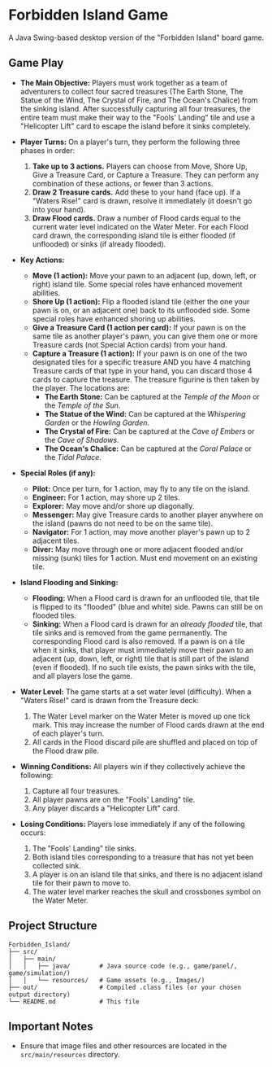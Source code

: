 # Forbidden Island Game

A Java Swing-based desktop version of the "Forbidden Island" board game.

## Game Play

*   **The Main Objective:** Players must work together as a team of adventurers to collect four sacred treasures (The Earth Stone, The Statue of the Wind, The Crystal of Fire, and The Ocean's Chalice) from the sinking island. After successfully capturing all four treasures, the entire team must make their way to the "Fools' Landing" tile and use a "Helicopter Lift" card to escape the island before it sinks completely.

*   **Player Turns:** On a player's turn, they perform the following three phases in order:
    1.  **Take up to 3 actions.** Players can choose from Move, Shore Up, Give a Treasure Card, or Capture a Treasure. They can perform any combination of these actions, or fewer than 3 actions.
    2.  **Draw 2 Treasure cards.** Add these to your hand (face up). If a "Waters Rise!" card is drawn, resolve it immediately (it doesn't go into your hand).
    3.  **Draw Flood cards.** Draw a number of Flood cards equal to the current water level indicated on the Water Meter. For each Flood card drawn, the corresponding island tile is either flooded (if unflooded) or sinks (if already flooded).

*   **Key Actions:**
    *   **Move (1 action):** Move your pawn to an adjacent (up, down, left, or right) island tile. Some special roles have enhanced movement abilities.
    *   **Shore Up (1 action):** Flip a flooded island tile (either the one your pawn is on, or an adjacent one) back to its unflooded side. Some special roles have enhanced shoring up abilities.
    *   **Give a Treasure Card (1 action per card):** If your pawn is on the same tile as another player's pawn, you can give them one or more Treasure cards (not Special Action cards) from your hand.
    *   **Capture a Treasure (1 action):** If your pawn is on one of the two designated tiles for a specific treasure AND you have 4 matching Treasure cards of that type in your hand, you can discard those 4 cards to capture the treasure. The treasure figurine is then taken by the player. The locations are:
        *   **The Earth Stone:** Can be captured at the *Temple of the Moon* or the *Temple of the Sun*.
        *   **The Statue of the Wind:** Can be captured at the *Whispering Garden* or the *Howling Garden*.
        *   **The Crystal of Fire:** Can be captured at the *Cave of Embers* or the *Cave of Shadows*.
        *   **The Ocean's Chalice:** Can be captured at the *Coral Palace* or the *Tidal Palace*.

*   **Special Roles (if any):** 
    *   **Pilot:** Once per turn, for 1 action, may fly to any tile on the island.
    *   **Engineer:** For 1 action, may shore up 2 tiles.
    *   **Explorer:** May move and/or shore up diagonally.
    *   **Messenger:** May give Treasure cards to another player anywhere on the island (pawns do not need to be on the same tile).
    *   **Navigator:** For 1 action, may move another player's pawn up to 2 adjacent tiles.
    *   **Diver:** May move through one or more adjacent flooded and/or missing (sunk) tiles for 1 action. Must end movement on an existing tile.

*   **Island Flooding and Sinking:**
    *   **Flooding:** When a Flood card is drawn for an unflooded tile, that tile is flipped to its "flooded" (blue and white) side. Pawns can still be on flooded tiles.
    *   **Sinking:** When a Flood card is drawn for an *already flooded* tile, that tile sinks and is removed from the game permanently. The corresponding Flood card is also removed. If a pawn is on a tile when it sinks, that player must immediately move their pawn to an adjacent (up, down, left, or right) tile that is still part of the island (even if flooded). If no such tile exists, the pawn sinks with the tile, and all players lose the game.

*   **Water Level:** The game starts at a set water level (difficulty). When a "Waters Rise!" card is drawn from the Treasure deck:
    1.  The Water Level marker on the Water Meter is moved up one tick mark. This may increase the number of Flood cards drawn at the end of each player's turn.
    2.  All cards in the Flood discard pile are shuffled and placed on top of the Flood draw pile.

*   **Winning Conditions:** All players win if they collectively achieve the following:
    1.  Capture all four treasures.
    2.  All player pawns are on the "Fools' Landing" tile.
    3.  Any player discards a "Helicopter Lift" card.

*   **Losing Conditions:** Players lose immediately if any of the following occurs:
    1.  The "Fools' Landing" tile sinks.
    2.  Both island tiles corresponding to a treasure that has not yet been collected sink.
    3.  A player is on an island tile that sinks, and there is no adjacent island tile for their pawn to move to.
    4.  The water level marker reaches the skull and crossbones symbol on the Water Meter.


## Project Structure

```
Forbidden_Island/
├── src/
│   ├── main/
│   │   ├── java/        # Java source code (e.g., game/panel/, game/simulation/)
│   │   └── resources/   # Game assets (e.g., Images/)
├── out/                 # Compiled .class files (or your chosen output directory)
└── README.md            # This file
```

## Important Notes

*   Ensure that image files and other resources are located in the `src/main/resources` directory. 